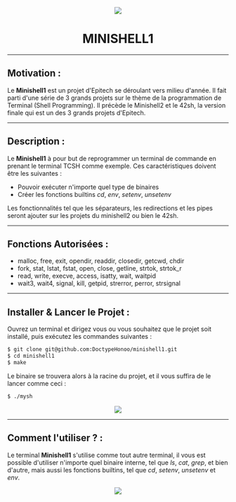 <p align="center">
  <img src="https://user-images.githubusercontent.com/91092610/174792211-2db9aca5-15a5-413c-8fbc-16809e58c09c.png" />
</p>
<h1 align="center">
   MINISHELL1
</h1>

---

## Motivation : 

Le **Minishell1** est un projet d'Epitech se déroulant vers milieu d'année. Il fait parti d'une série de 3 grands projets sur le thème de la programmation de Terminal (Shell Programming). Il précède le Minishell2 et le 42sh, la version finale qui est un des 3 grands projets d'Epitech.

---

## Description :

Le **Minishell1** à pour but de reprogrammer un terminal de commande en prenant le terminal TCSH comme exemple.
Ces caractéristiques doivent être les suivantes : 
- Pouvoir exécuter n'importe quel type de binaires
- Créer les fonctions builtins *cd*, *env*, *setenv*, *unsetenv*

Les fonctionnalités tel que les séparateurs, les redirections et les pipes seront ajouter sur les projets du minishell2 ou bien le 42sh.

---

## Fonctions Autorisées : 

- malloc, free, exit, opendir, readdir, closedir, getcwd, chdir
- fork, stat, lstat, fstat, open, close, getline, strtok, strtok_r
- read, write, execve, access, isatty, wait, waitpid
- wait3, wait4, signal, kill, getpid, strerror, perror, strsignal

---

## Installer & Lancer le Projet :

Ouvrez un terminal et dirigez vous ou vous souhaitez que le projet soit installé, puis exécutez les commandes suivantes : 
```bash
$ git clone git@github.com:DoctypeHonoo/minishell1.git
$ cd minishell1
$ make
```
Le binaire se trouvera alors à la racine du projet, et il vous suffira de le lancer comme ceci : 
```bash
$ ./mysh
```
<p align="center">
  <img src="https://user-images.githubusercontent.com/91092610/174791267-34abac86-b25c-4e09-afc4-bfa16f31bd0f.png">
</p>

---

## Comment l'utiliser ? : 

Le terminal **Minishell1** s'utilise comme tout autre terminal, il vous est possible d'utiliser n'importe quel binaire interne, tel que *ls*, *cat*, *grep*, et bien d'autre, mais aussi les fonctions builtins, tel que *cd*, *setenv*, *unsetenv* et *env*. 
<p align="center">
  <img src="https://user-images.githubusercontent.com/91092610/174324680-877675c7-df21-46e5-bc8a-01379c644ab8.png">
</p>
